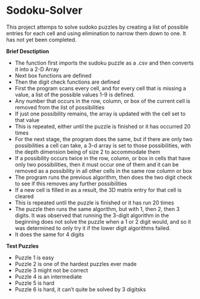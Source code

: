 # Sodoku-Solver
This project attemps to solve sudoko puzzles by creating a list of possible entries for each cell and using elimination to narrow them down to one. It has not yet been completed.

**Brief Desctiption**<ul>
<li>The function first imports the sudoku puzzle as a .csv and then converts it into a 2-D Array
<li>Next box functions are defined
<li>Then the digit check functions are defined
<li>First the program scans every cell, and for every cell that is missing a value, a list of the possible values 1-9 is defined.  
<li>Any number that occurs in the row, column, or box of the current cell is removed from the list of possibilities
<li>If just one possibility remains, the array is updated with the cell set to that value
<li>This is repeated, either until the puzzle is finished or it has occurred 20 times
<li>For the next stage, the program does the same, but if there are only two possibilities a cell can take, a 3-d array is set to those possibilities, with the depth dimension being of size 2 to accommodate them
<li>If a possibility occurs twice in the row, column, or box in cells that have only two possibilities, then it must occur one of them and it can be removed as a possibility in all other cells in the same row column or box
<li>The program runs the previous algorithm, then does the two digit check to see if this removes any further possibilities
<li>If a new cell is filled in as a result, the 3D matrix entry for that cell is cleared
<li>This is repeated until the puzzle is finished or it has run 20 times
<li>The puzzle then runs the same algorithm, but with 1, then 2, then 3 digits.  It was observed that running the 3-digit algorithm in the beginning does not solve the puzzle when a 1 or 2 digit would, and so it was determined to only try it if the lower digit algorithms failed. 
<li>It does the same for 4 digits
 </ul> 
  
 **Test Puzzles**<ul>
<li>Puzzle 1 is easy
<li>Puzzle 2 is one of the hardest puzzles ever made
<li>Puzzle 3 might not be correct
<li>Puzzle 4 is an intermediate
<li>Puzzle 5 is hard
<li>Puzzle 6 is hard, it can’t quite be solved by 3 digitsks
</ul>
